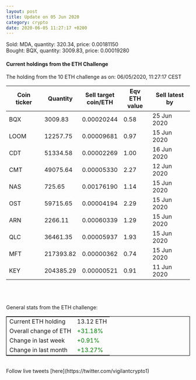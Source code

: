 ```yaml
---
layout: post
title: Update on 05 Jun 2020
category: crypto
date: 2020-06-05 11:27:17 +0200
---
```

<!-- Global site tag (gtag.js) - Google Analytics -->
<script async src="https://www.googletagmanager.com/gtag/js?id=UA-103831149-5"></script>
<script>
  window.dataLayer = window.dataLayer || [];
  function gtag(){dataLayer.push(arguments);}
  gtag('js', new Date());

  gtag('config', 'UA-103831149-5');
</script>
Sold: MDA, quantity:       320.34, price:   0.00181150<br>Bought: BQX, quantity:      3009.83, price:   0.00019280<br>

#### Current holdings from the ETH Challenge

The holding from the 10 ETH challenge as on: 06/05/2020, 11:27:17 CEST

|Coin ticker|Quantity|Sell target<br>coin/ETH|Eqv ETH<br>value|Sell latest by|
|-----------|--------|-----------|-----------|--------------|
BQX|3009.83|  0.00020244|0.58|25 Jun 2020|
LOOM|12257.75|  0.00009681|0.97|15 Jun 2020|
CDT|51334.58|  0.00002269|1.00|16 Jun 2020|
CMT|49075.64|  0.00005330|2.27|12 Jun 2020|
NAS|725.65|  0.00176190|1.14|15 Jun 2020|
OST|59715.65|  0.00004194|2.29|15 Jun 2020|
ARN|2266.11|  0.00060339|1.29|15 Jun 2020|
QLC|36461.35|  0.00005937|1.93|15 Jun 2020|
MFT|217393.82|  0.00000362|0.74|15 Jun 2020|
KEY|204385.29|  0.00000521|0.91|11 Jun 2020|

<br>
<br>
<br>
General stats from the ETH challenge:

<table style="border:1px solid black;margin-left:auto;margin-right:auto;">
	<tbody>
	<tr>
		<td>Current ETH holding</td>
		<td>     13.12 ETH</td>
	</tr>
	<tr>
		<td>Overall change of ETH</td>
		<td><font color="green">+31.18%</font></td>
	</tr>
	<tr>
		<td>Change in last week</td>
		<td><font color="green">+0.91%</font></td>
	</tr>
	<tr>
		<td>Change in last month</td>
		<td><font color="green">+13.27%</font></td>
	</tr>
	</tbody>
</table>

<br>
Follow live tweets [here](https://twitter.com/vigilantcrypto1)
<br>
<br>